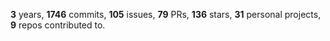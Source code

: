 **3** years, **1746** commits, **105** issues, **79** PRs, **136** stars, **31** personal projects, **9** repos contributed to.

